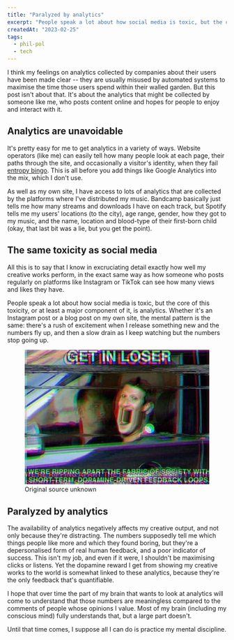 ```yaml
---
title: "Paralyzed by analytics"
excerpt: "People speak a lot about how social media is toxic, but the core of this toxicity, or at least a major component of it, is analytics."
createdAt: "2023-02-25"
tags:
  - phil-pol
  - tech
---
```


I think my feelings on analytics collected by companies about their users have
been made clear -- they are usually misused by automated systems to maximise
the time those users spend within their walled garden. But this post isn't
about that. It's about the analytics that might be collected by someone like
me, who posts content online and hopes for people to enjoy and interact with
it.

## Analytics are unavoidable

It's pretty easy for me to get analytics in a variety of ways. Website
operators (like me) can easily tell how many people look at each page, their
paths through the site, and occasionally a visitor's identity, when they fail
[entropy bingo](/blog/0009-entropy-bingo/). This is all
before you add things like Google Analytics into the mix, which I don't use.

As well as my own site, I have access to lots of analytics that are collected
by the platforms where I've distributed my music. Bandcamp basically just tells
me how many streams and downloads I have on each track, but Spotify tells me my
users' locations (to the city), age range, gender, how they got to my music,
and the name, location and blood-type of their first-born child (okay, that
last bit was a lie, but you get the point).

## The same toxicity as social media

All this is to say that I know in excruciating detail exactly how well my
creative works perform, in the exact same way as how someone who posts
regularly on platforms like Instagram or TikTok can see how many views and
likes they have.

People speak a lot about how social media is toxic, but the core of this
toxicity, or at least a major component of it, is analytics. Whether it's an
Instagram post or a blog post on my own site, the mental pattern is the same:
there's a rush of excitement when I release something new and the numbers fly
up, and then a slow drain as I keep watching but the numbers stop going up.

<figure>
  <img src="./meme.jpg"
       alt="A meme of Mark Zuckerberg in a car saying 'Get in loser, we're
            ripping apart the fabric of society with short-term dopamine-driven
            feedback loops'" />
  <figcaption>Original source unknown</figcaption>
</figure>

## Paralyzed by analytics

The availability of analytics negatively affects my creative output, and not
only because they're distracting. The numbers supposedly tell me which things
people like more and which they found boring, but they're a depersonalised form
of real human feedback, and a poor indicator of success. This isn't my job, and
even if it were, I shouldn't be maximising clicks or listens. Yet the dopamine
reward I get from showing my creative works to the world is somewhat linked to
these analytics, because they're the only feedback that's quantifiable.

I hope that over time the part of my brain that wants to look at analytics will
come to understand that those numbers are meaningless compared to the comments
of people whose opinions I value. Most of my brain (including my conscious
mind) fully understands that, but a large part doesn't.

Until that time comes, I suppose all I can do is practice my mental discipline.
